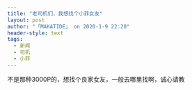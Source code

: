 ```yaml
---
title: "老司机们，我想找个小菲女友"
layout: post
author: "「MAKATIDE」 on 2020-1-9 22:20"
header-style: text
tags:
  - 新闻
  - 司机
  - 小菲
---
```


<head></head>
<body>
  不是那种3000P的，想找个良家女友，一般去哪里找啊，诚心请教
</body>


